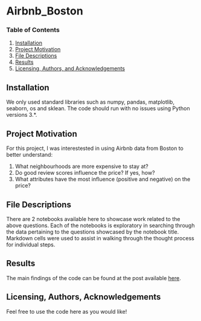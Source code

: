 # Airbnb_Boston

### Table of Contents

1. [Installation](#installation)
2. [Project Motivation](#motivation)
3. [File Descriptions](#files)
4. [Results](#results)
5. [Licensing, Authors, and Acknowledgements](#licensing)

## Installation <a name="installation"></a>

We only used standard libraries such as numpy, pandas, matplotlib, seaborn, os and sklean.  The code should run with no issues using Python versions 3.*.

## Project Motivation<a name="motivation"></a>

For this project, I was interestested in using Airbnb data from Boston to better understand:

1. What neighbourhoods are more expensive to stay at?
2. Do good review scores influence the price? If yes, how?
3. What attributes have the most influence (positive and negative) on the price?

## File Descriptions <a name="files"></a>

There are 2 notebooks available here to showcase work related to the above questions.  Each of the notebooks is exploratory in searching through the data pertaining to the questions showcased by the notebook title.  Markdown cells were used to assist in walking through the thought process for individual steps.  

## Results<a name="results"></a>

The main findings of the code can be found at the post available [here](https://tobias-merk2.medium.com/what-are-the-largest-influences-on-airbnb-prices-in-boston-6f3feb6c0909).

## Licensing, Authors, Acknowledgements<a name="licensing"></a>

 Feel free to use the code here as you would like! 
